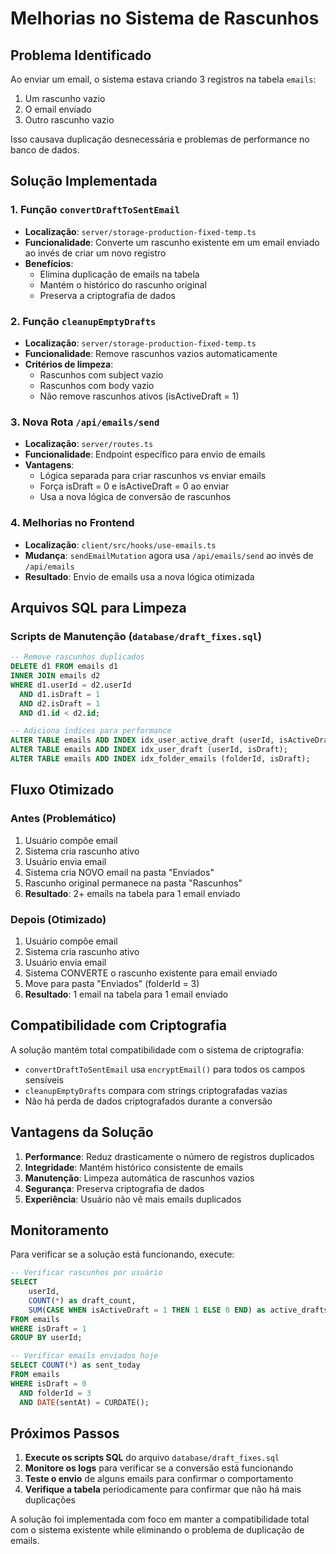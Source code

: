 # Melhorias no Sistema de Rascunhos

## Problema Identificado
Ao enviar um email, o sistema estava criando 3 registros na tabela `emails`:
1. Um rascunho vazio
2. O email enviado
3. Outro rascunho vazio

Isso causava duplicação desnecessária e problemas de performance no banco de dados.

## Solução Implementada

### 1. Função `convertDraftToSentEmail`
- **Localização**: `server/storage-production-fixed-temp.ts`
- **Funcionalidade**: Converte um rascunho existente em um email enviado ao invés de criar um novo registro
- **Benefícios**:
  - Elimina duplicação de emails na tabela
  - Mantém o histórico do rascunho original
  - Preserva a criptografia de dados

### 2. Função `cleanupEmptyDrafts`
- **Localização**: `server/storage-production-fixed-temp.ts`
- **Funcionalidade**: Remove rascunhos vazios automaticamente
- **Critérios de limpeza**:
  - Rascunhos com subject vazio
  - Rascunhos com body vazio
  - Não remove rascunhos ativos (isActiveDraft = 1)

### 3. Nova Rota `/api/emails/send`
- **Localização**: `server/routes.ts`
- **Funcionalidade**: Endpoint específico para envio de emails
- **Vantagens**:
  - Lógica separada para criar rascunhos vs enviar emails
  - Força isDraft = 0 e isActiveDraft = 0 ao enviar
  - Usa a nova lógica de conversão de rascunhos

### 4. Melhorias no Frontend
- **Localização**: `client/src/hooks/use-emails.ts`
- **Mudança**: `sendEmailMutation` agora usa `/api/emails/send` ao invés de `/api/emails`
- **Resultado**: Envio de emails usa a nova lógica otimizada

## Arquivos SQL para Limpeza

### Scripts de Manutenção (`database/draft_fixes.sql`)
```sql
-- Remove rascunhos duplicados
DELETE d1 FROM emails d1
INNER JOIN emails d2 
WHERE d1.userId = d2.userId 
  AND d1.isDraft = 1 
  AND d2.isDraft = 1 
  AND d1.id < d2.id;

-- Adiciona índices para performance
ALTER TABLE emails ADD INDEX idx_user_active_draft (userId, isActiveDraft, isDraft);
ALTER TABLE emails ADD INDEX idx_user_draft (userId, isDraft);
ALTER TABLE emails ADD INDEX idx_folder_emails (folderId, isDraft);
```

## Fluxo Otimizado

### Antes (Problemático)
1. Usuário compõe email
2. Sistema cria rascunho ativo
3. Usuário envia email
4. Sistema cria NOVO email na pasta "Enviados"
5. Rascunho original permanece na pasta "Rascunhos"
6. **Resultado**: 2+ emails na tabela para 1 email enviado

### Depois (Otimizado)
1. Usuário compõe email
2. Sistema cria rascunho ativo
3. Usuário envia email
4. Sistema CONVERTE o rascunho existente para email enviado
5. Move para pasta "Enviados" (folderId = 3)
6. **Resultado**: 1 email na tabela para 1 email enviado

## Compatibilidade com Criptografia

A solução mantém total compatibilidade com o sistema de criptografia:
- `convertDraftToSentEmail` usa `encryptEmail()` para todos os campos sensíveis
- `cleanupEmptyDrafts` compara com strings criptografadas vazias
- Não há perda de dados criptografados durante a conversão

## Vantagens da Solução

1. **Performance**: Reduz drasticamente o número de registros duplicados
2. **Integridade**: Mantém histórico consistente de emails
3. **Manutenção**: Limpeza automática de rascunhos vazios
4. **Segurança**: Preserva criptografia de dados
5. **Experiência**: Usuário não vê mais emails duplicados

## Monitoramento

Para verificar se a solução está funcionando, execute:

```sql
-- Verificar rascunhos por usuário
SELECT 
    userId, 
    COUNT(*) as draft_count,
    SUM(CASE WHEN isActiveDraft = 1 THEN 1 ELSE 0 END) as active_drafts
FROM emails 
WHERE isDraft = 1 
GROUP BY userId;

-- Verificar emails enviados hoje
SELECT COUNT(*) as sent_today
FROM emails 
WHERE isDraft = 0 
  AND folderId = 3 
  AND DATE(sentAt) = CURDATE();
```

## Próximos Passos

1. **Execute os scripts SQL** do arquivo `database/draft_fixes.sql`
2. **Monitore os logs** para verificar se a conversão está funcionando
3. **Teste o envio** de alguns emails para confirmar o comportamento
4. **Verifique a tabela** periodicamente para confirmar que não há mais duplicações

A solução foi implementada com foco em manter a compatibilidade total com o sistema existente while eliminando o problema de duplicação de emails.